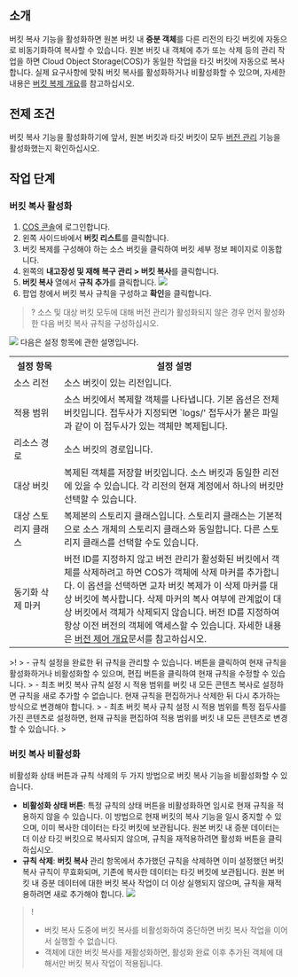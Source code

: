 ## 소개

버킷 복사 기능을 활성화하면 원본 버킷 내 **증분 객체**를 다른 리전의 타깃 버킷에 자동으로 비동기화하여 복사할 수 있습니다. 원본 버킷 내 객체에 추가 또는 삭제 등의 관리 작업을 하면 Cloud Object Storage(COS)가 동일한 작업을 타깃 버킷에 자동으로 복사합니다. 실제 요구사항에 맞춰 버킷 복사를 활성화하거나 비활성화할 수 있으며, 자세한 내용은 [버킷 복제 개요](https://intl.cloud.tencent.com/document/product/436/19237)를 참고하십시오.

## 전제 조건

버킷 복사 기능을 활성화하기에 앞서, 원본 버킷과 타깃 버킷이 모두 [버전 관리](https://intl.cloud.tencent.com/document/product/436/19881) 기능을 활성화했는지 확인하십시오.

## 작업 단계

### 버킷 복사 활성화

1. [COS 콘솔](https://console.cloud.tencent.com/cos5)에 로그인합니다.
2. 왼쪽 사이드바에서 **버킷 리스트**를 클릭합니다.
3. 버킷 복제를 구성해야 하는 소스 버킷을 클릭하여 버킷 세부 정보 페이지로 이동합니다.
4. 왼쪽의 **내고장성 및 재해 복구 관리 > 버킷 복사**를 클릭합니다.
5. **버킷 복사** 열에서 **규칙 추가**를 클릭합니다.
![](https://main.qcloudimg.com/raw/910b0ddbe6f3bb0093544b5c21a07ca0.png)
6. 팝업 창에서 버킷 복사 규칙을 구성하고 **확인**을 클릭합니다.
>? 소스 및 대상 버킷 모두에 대해 버전 관리가 활성화되지 않은 경우 먼저 활성화한 다음 버킷 복사 규칙을 구성하십시오.
>
![](https://main.qcloudimg.com/raw/2a167db6422d4de507d3851d9965ab37.png)
다음은 설정 항목에 관한 설명입니다.
<table>
	<tr><th style="width: 18%">설정 항목</th><th>설정 설명</th></tr>
	<tr><td>소스 리전</td><td>소스 버킷이 있는 리전입니다.</td></tr>
	<tr><td>적용 범위</td><td>소스 버킷에서 복제할 객체를 나타냅니다. 기본 옵션은 전체 버킷입니다. 접두사가 지정되면 `logs/' 접두사가 붙은 파일과 같이 이 접두사가 있는 객체만 복제됩니다.</td></tr>
	<tr><td>리소스 경로</td><td>소스 버킷의 경로입니다.</td></tr>
	<tr><td>대상 버킷</td><td>복제된 객체를 저장할 버킷입니다. 소스 버킷과 동일한 리전에 있을 수 있습니다. 각 리전의 현재 계정에서 하나의 버킷만 선택할 수 있습니다.</td></tr>
	<tr><td>대상 스토리지 클래스</td><td>복제본의 스토리지 클래스입니다. 스토리지 클래스는 기본적으로 소스 개체의 스토리지 클래스와 동일합니다. 다른 스토리지 클래스를 선택할 수도 있습니다.</td></tr>
	<tr><td>동기화 삭제 마커</td><td>버전 ID를 지정하지 않고 버전 관리가 활성화된 버킷에서 객체를 삭제하려고 하면 COS가 객체에 삭제 마커를 추가합니다. 이 옵션을 선택하면 교차 버킷 복제가 이 삭제 마커를 대상 버킷에 복사합니다. 삭제 마커의 복사 여부에 관계없이 대상 버킷에서 객체가 삭제되지 않습니다. 버전 ID를 지정하여 항상 이전 버전의 객체에 액세스할 수 있습니다. 자세한 내용은 <a href="https://intl.cloud.tencent.com/document/product/436/19883">버전 제어 개요</a>문서를 참고하십시오.</td></tr>
</table>
>!
> - 규칙 설정을 완료한 뒤 규칙을 관리할 수 있습니다. 버튼을 클릭하여 현재 규칙을 활성화하거나 비활성화할 수 있으며, 편집 버튼을 클릭하여 현재 규칙을 수정할 수 있습니다.
> - 최초 버킷 복사 규칙 설정 시 적용 범위를 버킷 내 모든 콘텐츠 복사로 설정하면 규칙을 새로 추가할 수 없습니다. 현재 규칙을 편집하거나 삭제한 뒤 다시 추가하는 방식으로 변경해야 합니다.
> - 최초 버킷 복사 규칙 설정 시 적용 범위를 특정 접두사를 가진 콘텐츠로 설정하면, 현재 규칙을 편집하여 적용 범위를 버킷 내 모든 콘텐츠로 변경할 수 있습니다.
> 

### 버킷 복사 비활성화

비활성화 상태 버튼과 규칙 삭제의 두 가지 방법으로 버킷 복사 기능을 비활성화할 수 있습니다.

- **비활성화 상태 버튼**: 특정 규칙의 상태 버튼을 비활성화하면 임시로 현재 규칙을 적용하지 않을 수 있습니다. 이 방법으로 현재 버킷의 복사 기능을 일시 중지할 수 있으며, 이미 복사한 데이터는 타깃 버킷에 보관됩니다. 원본 버킷 내 증분 데이터는 더 이상 타깃 버킷으로 복사되지 않으며, 규칙을 재적용하려면 활성화 버튼을 클릭하십시오.
- **규칙 삭제**: **버킷 복사** 관리 항목에서 추가했던 규칙을 삭제하면 이미 설정했던 버킷 복사 규칙이 무효화되며, 기존에 복사한 데이터는 타깃 버킷에 보관됩니다. 원본 버킷 내 증분 데이터에 대한 버킷 복사 작업이 더 이상 실행되지 않으며, 규칙을 재적용하려면 새로 추가해야 합니다.
![](https://main.qcloudimg.com/raw/f26250880b0f298531e66a49ccea8dc5.png)

>!
> - 버킷 복사 도중에 버킷 복사를 비활성화하여 중단하면 버킷 복사 작업을 이어서 실행할 수 없습니다.
> - 객체에 대한 버킷 복사를 재활성화하면, 활성화 완료 이후 추가된 객체에 대해서만 버킷 복사 작업이 적용됩니다.
> 

